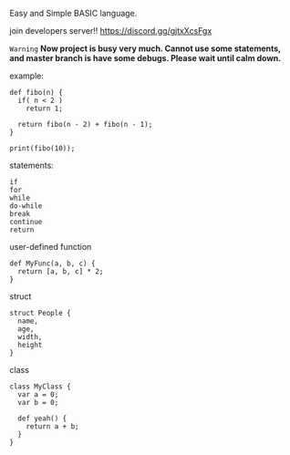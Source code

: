 Easy and Simple BASIC language.

join developers server!!
https://discord.gg/gjtxXcsFgx

`Warning`
**Now project is busy very much.
Cannot use some statements, and master branch is have some debugs.
Please wait until calm down.**

example:
```
def fibo(n) {
  if( n < 2 )
    return 1;
  
  return fibo(n - 2) + fibo(n - 1);
}

print(fibo(10));
```

statements:
```
if
for
while
do-while
break
continue
return
```

user-defined function
```
def MyFunc(a, b, c) {
  return [a, b, c] * 2;
}
```

struct
```
struct People {
  name,
  age,
  width,
  height
}
```

class
```
class MyClass {
  var a = 0;
  var b = 0;
  
  def yeah() {
    return a + b;
  }
}
```
